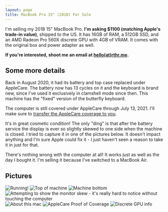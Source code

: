 ```yaml
---
layout: page
title: MacBook Pro 15" (2018) For Sale
---
```


I'm selling my 2018 15" MacBook Pro. **I'm asking $1100 (matching Apple's trade-in value)**, shipped to the US. It has 16GB of RAM, a 512GB SSD, and an AMD Radeon Pro 560X discrete GPU with 4GB of VRAM. It comes with the original box and power adapter as well.

**If you're interested, shoot me an email at [hello(at)rthr.me](mailto:hello@rthr.me).**

## Some more details

Back in August 2020, it had its battery and top case replaced under AppleCare. The battery now has 13 cycles on it and the keyboard is brand new, since I've used it exclusively in clamshell mode since then. This machine has the "fixed" version of the butterfly keyboard.

The computer is still covered under AppleCare through July 13, 2021. I'll make sure to [transfer the AppleCare coverage to you](https://support.apple.com/en-us/HT202712).

It's in great cosmetic condition! The only "ding" is that after the battery service the display is ever so slightly skewed to one side when the machine is closed. I tried to capture it in one of the pictures below. It doesn't impact anything and I'm sure Apple could fix it - I just haven't seen a reason to take it in just for that.

There's nothing wrong with the computer at all! It works just as well as the day I bought it. I'm selling it because I've switched to a MacBook Air.

## Pictures

![](https://static.rthr.me/2020/12/30/machine-open.jpeg "Running!")
![](https://static.rthr.me/2020/12/30/machine-top-1.jpeg "Top of machine")
![](https://static.rthr.me/2020/12/30/machine-bottom-1.jpeg "Machine bottom")
![](https://static.rthr.me/2020/12/30/monitor-skew.jpeg "Attempting to show the monitor skew - it's really hard to notice without touching the computer")
![](https://static.rthr.me/2020/12/30/about-this-mac.png "About this mac")
![](https://static.rthr.me/2020/12/30/applecare-coverage.png "AppleCare Proof of Coverage")
![](https://static.rthr.me/2020/12/30/graphics-card-info.png "Discrete GPU info")